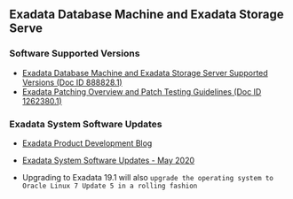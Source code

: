 ## Exadata Database Machine and Exadata Storage Serve
### Software Supported Versions
* [Exadata Database Machine and Exadata Storage Server Supported Versions (Doc ID 888828.1)](https://mosemp.us.oracle.com/epmos/faces/DocumentDisplay?_afrLoop=183213295821232&parent=DOCUMENT&sourceId=888828.1&id=888828.1&_afrWindowMode=0&_adf.ctrl-state=19ur4vz3kk_291#aref_section315)
* [Exadata Patching Overview and Patch Testing Guidelines (Doc ID 1262380.1)](https://mosemp.us.oracle.com/epmos/faces/DocumentDisplay?_afrLoop=183338382665954&parent=DOCUMENT&sourceId=888828.1&id=1262380.1&_afrWindowMode=0&_adf.ctrl-state=19ur4vz3kk_340)
### Exadata System Software Updates
* [Exadata Product Development Blog](https://blogs.oracle.com/exadata/)
* [Exadata System Software Updates - May 2020](https://blogs.oracle.com/exadata/software-2020-may)

* Upgrading to Exadata 19.1 will also ``upgrade the operating system to Oracle Linux 7 Update 5 in a rolling fashion``
